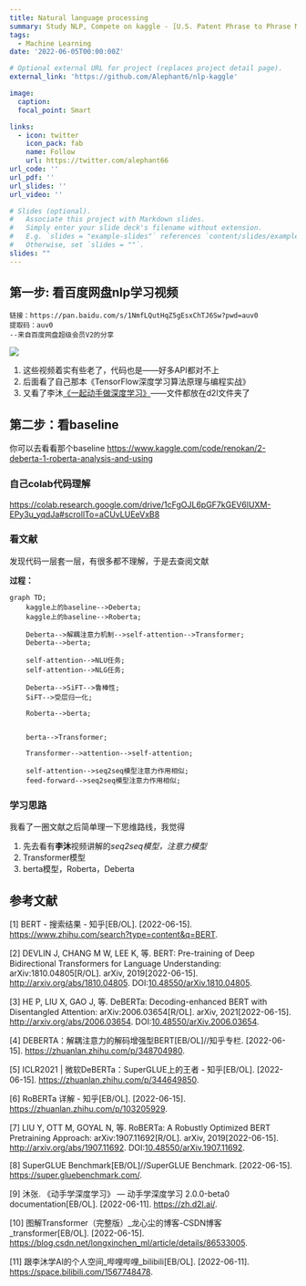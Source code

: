 ```yaml
---
title: Natural language processing
summary: Study NLP, Compete on kaggle - [U.S. Patent Phrase to Phrase Matching](https://www.kaggle.com/competitions/us-patent-phrase-to-phrase-matching)
tags:
  - Machine Learning
date: '2022-06-05T00:00:00Z'

# Optional external URL for project (replaces project detail page).
external_link: 'https://github.com/Alephant6/nlp-kaggle'

image:
  caption:
  focal_point: Smart

links:
  - icon: twitter
    icon_pack: fab
    name: Follow
    url: https://twitter.com/alephant66
url_code: ''
url_pdf: ''
url_slides: ''
url_video: ''

# Slides (optional).
#   Associate this project with Markdown slides.
#   Simply enter your slide deck's filename without extension.
#   E.g. `slides = "example-slides"` references `content/slides/example-slides.md`.
#   Otherwise, set `slides = ""`.
slides: ""
---
```


## 第一步: 看百度网盘nlp学习视频

```
链接：https://pan.baidu.com/s/1NmfLQutHqZ5gEsxChTJ6Sw?pwd=auv0 
提取码：auv0 
--来自百度网盘超级会员V2的分享
```

![](https://cdn.jsdelivr.net/gh/Alephant6/PicBed/202206040004632.png)

1. 这些视频着实有些老了，代码也是——好多API都对不上
2. 后面看了自己那本《TensorFlow深度学习算法原理与编程实战》
3. 又看了李沐[《一起动手做深度学习》](https://zh.d2l.ai/)——文件都放在d2l文件夹了



## 第二步：看baseline

你可以去看看那个baseline https://www.kaggle.com/code/renokan/2-deberta-1-roberta-analysis-and-using

### 自己colab代码理解

https://colab.research.google.com/drive/1cFgOJL6pGF7kGEV6lUXM-EPy3u_yqdJa#scrollTo=aCUvLUEeVxB8

### 看文献

发现代码一层套一层，有很多都不理解，于是去查阅文献

**过程：**

```mermaid
graph TD;
    kaggle上的baseline-->Deberta;
    kaggle上的baseline-->Roberta;

    Deberta-->解耦注意力机制-->self-attention-->Transformer;
    Deberta-->berta;

    self-attention-->NLU任务;
    self-attention-->NLG任务;

    Deberta-->SiFT-->鲁棒性;
    SiFT-->受层归一化;
    
    Roberta-->berta;
    
    
    berta-->Transformer;
    
    Transformer-->attention-->self-attention;
    
    self-attention-->seq2seq模型注意力作用相似;
    feed-forward-->seq2seq模型注意力作用相似;
```

### 学习思路

我看了一圈文献之后简单理一下思维路线，我觉得

1. 先去看有**李沐**视频讲解的*seq2seq模型，注意力模型*
2. Transformer模型
3. berta模型，Roberta，Deberta



## 参考文献

[1] BERT - 搜索结果 - 知乎[EB/OL]. [2022-06-15]. https://www.zhihu.com/search?type=content&q=BERT.



[2] DEVLIN J, CHANG M W, LEE K, 等. BERT: Pre-training of Deep Bidirectional Transformers for Language Understanding: arXiv:1810.04805[R/OL]. arXiv, 2019[2022-06-15]. http://arxiv.org/abs/1810.04805. DOI:[10.48550/arXiv.1810.04805](https://doi.org/10.48550/arXiv.1810.04805).



[3] HE P, LIU X, GAO J, 等. DeBERTa: Decoding-enhanced BERT with Disentangled Attention: arXiv:2006.03654[R/OL]. arXiv, 2021[2022-06-15]. http://arxiv.org/abs/2006.03654. DOI:[10.48550/arXiv.2006.03654](https://doi.org/10.48550/arXiv.2006.03654).



[4] DEBERTA：解耦注意力的解码增强型BERT[EB/OL]//知乎专栏. [2022-06-15]. https://zhuanlan.zhihu.com/p/348704980.



[5] ICLR2021 | 微软DeBERTa：SuperGLUE上的王者 - 知乎[EB/OL]. [2022-06-15]. https://zhuanlan.zhihu.com/p/344649850.



[6] RoBERTa 详解 - 知乎[EB/OL]. [2022-06-15]. https://zhuanlan.zhihu.com/p/103205929.



[7] LIU Y, OTT M, GOYAL N, 等. RoBERTa: A Robustly Optimized BERT Pretraining Approach: arXiv:1907.11692[R/OL]. arXiv, 2019[2022-06-15]. http://arxiv.org/abs/1907.11692. DOI:[10.48550/arXiv.1907.11692](https://doi.org/10.48550/arXiv.1907.11692).



[8] SuperGLUE Benchmark[EB/OL]//SuperGLUE Benchmark. [2022-06-15]. https://super.gluebenchmark.com/.



[9] 沐张. 《动手学深度学习》 — 动手学深度学习 2.0.0-beta0 documentation[EB/OL]. [2022-06-11]. https://zh.d2l.ai/.



[10] 图解Transformer（完整版）_龙心尘的博客-CSDN博客_transformer[EB/OL]. [2022-06-15]. https://blog.csdn.net/longxinchen_ml/article/details/86533005.



[11] 跟李沐学AI的个人空间_哔哩哔哩_bilibili[EB/OL]. [2022-06-11]. https://space.bilibili.com/1567748478.
